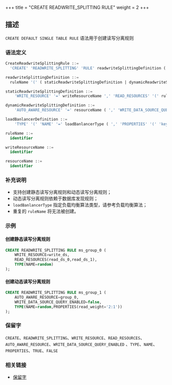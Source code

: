 +++
title = "CREATE READWRITE_SPLITTING RULE"
weight = 2
+++

## 描述

`CREATE DEFAULT SINGLE TABLE RULE` 语法用于创建读写分离规则

### 语法定义

```sql
CreateReadwriteSplittingRule ::=
  'CREATE' 'READWRITE_SPLITTING' 'RULE' readwriteSplittingDefinition ( ',' readwriteSplittingDefinition )*

readwriteSplittingDefinition ::=
  ruleName '(' ( staticReadwriteSplittingDefinition | dynamicReadwriteSplittingDefinition ) ( ',' loadBanlancerDefinition )? ')'

staticReadwriteSplittingDefinition ::=
    'WRITE_RESOURCE' '=' writeResourceName ',' 'READ_RESOURCES' '(' ruleName (',' ruleName)* ')'

dynamicReadwriteSplittingDefinition ::=
    'AUTO_AWARE_RESOURCE' '=' resourceName ( ',' 'WRITE_DATA_SOURCE_QUERY_ENABLED' '=' ('TRUE' | 'FALSE') )?

loadBanlancerDefinition ::=
    'TYPE' '(' 'NAME' '=' loadBanlancerType ( ',' 'PROPERTIES' '(' 'key' '=' 'value' ( ',' 'key' '=' 'value' )* ')' )? ')'

ruleName ::=
  identifier

writeResourceName ::=
  identifier

resourceName ::=
  identifier
```

### 补充说明

- 支持创建静态读写分离规则和动态读写分离规则；
- 动态读写分离规则依赖于数据库发现规则；
- `loadBanlancerType` 指定负载均衡算法类型，请参考负载均衡算法；
- 重复的 `ruleName` 将无法被创建。

### 示例

#### 创建静态读写分离规则

```sql
CREATE READWRITE_SPLITTING RULE ms_group_0 (
    WRITE_RESOURCE=write_ds,
    READ_RESOURCES(read_ds_0,read_ds_1),
    TYPE(NAME=random)
);
```

#### 创建动态读写分离规则

```sql
CREATE READWRITE_SPLITTING RULE ms_group_1 (
    AUTO_AWARE_RESOURCE=group_0,
    WRITE_DATA_SOURCE_QUERY_ENABLED=false,
    TYPE(NAME=random,PROPERTIES(read_weight='2:1'))
);
```

### 保留字

`CREATE`、`READWRITE_SPLITTING`、`WRITE_RESOURCE`、`READ_RESOURCES`、`AUTO_AWARE_RESOURCE`、`WRITE_DATA_SOURCE_QUERY_ENABLED`
、`TYPE`、`NAME`、`PROPERTIES`、`TRUE`、`FALSE`

### 相关链接

- [保留字](/cn/reference/distsql/syntax/reserved-word/)